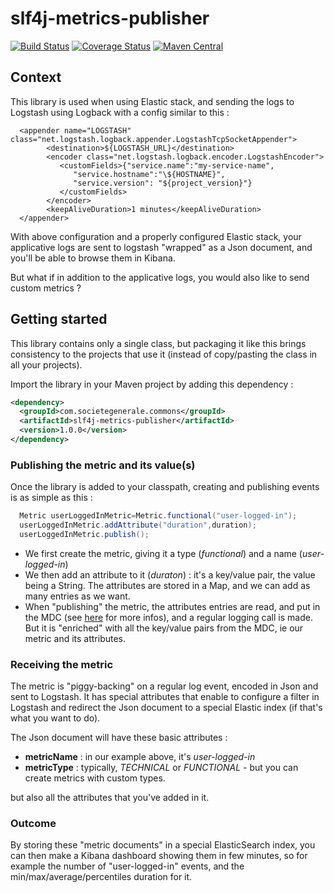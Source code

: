 # slf4j-metrics-publisher

[![Build Status](https://travis-ci.org/societe-generale/slf4j-metrics-publisher.svg?branch=master)](https://travis-ci.org/societe-generale/slf4j-metrics-publisher)
[![Coverage Status](https://coveralls.io/repos/github/societe-generale/slf4j-metrics-publisher/badge.svg?branch=master)](https://coveralls.io/github/societe-generale/slf4j-metrics-publisher?branch=master)
[![Maven Central](https://maven-badges.herokuapp.com/maven-central/com.societegenerale.commons/slf4j-metrics-publisher/badge.svg?style=plastic)](https://maven-badges.herokuapp.com/maven-central/com.societegenerale.commons/slf4j-metrics-publisher)


## Context

This library is used when using Elastic stack, and sending the logs to Logstash using Logback with a config similar to this : 

      <appender name="LOGSTASH" class="net.logstash.logback.appender.LogstashTcpSocketAppender">
            <destination>${LOGSTASH_URL}</destination>
            <encoder class="net.logstash.logback.encoder.LogstashEncoder">
               <customFields>{"service.name":"my-service-name",
                  "service.hostname":"\${HOSTNAME}",
                  "service.version": "${project_version}"}
               </customFields>
            </encoder>
            <keepAliveDuration>1 minutes</keepAliveDuration>
      </appender> 

With above configuration and a properly configured Elastic stack, your applicative logs are sent to logstash "wrapped" as a Json document, and you'll be able to browse them in Kibana.

But what if in addition to the applicative logs, you would also like to send custom metrics ?

## Getting started

This library contains only a single class, but packaging it like this brings consistency to the projects that use it (instead of copy/pasting the class in all your projects).

Import the library in your Maven project by adding this dependency : 

```xml
<dependency>
  <groupId>com.societegenerale.commons</groupId>
  <artifactId>slf4j-metrics-publisher</artifactId>
  <version>1.0.0</version>
</dependency>
```

### Publishing the metric and its value(s)

Once the library is added to your classpath, creating and publishing events is as simple as this : 

``` java
  Metric userLoggedInMetric=Metric.functional("user-logged-in");
  userLoggedInMetric.addAttribute("duration",duration);
  userLoggedInMetric.publish(); 
```

- We first create the metric, giving it a type (_functional_) and a name (_user-logged-in_)
- We then add an attribute to it (_duraton_) : it's a key/value pair, the value being a String. The attributes are stored in a Map, and we can add as many entries as we want.
- When "publishing" the metric, the attributes entries are read, and put in the MDC (see [here](http://logback.qos.ch/manual/mdc.html) for more infos), and a regular logging call is made. But it is "enriched" with all the key/value pairs from the MDC, ie our metric and its attributes.     

### Receiving the metric

The metric is "piggy-backing" on a regular log event, encoded in Json and sent to Logstash. It has special attributes that enable to configure a filter in Logstash and redirect the Json document to a special Elastic index (if that's what you want to do).

The Json document will have these basic attributes : 
- **metricName** : in our example above, it's _user-logged-in_
- **metricType** : typically, _TECHNICAL_ or _FUNCTIONAL_ - but you can create metrics with custom types.    

but also all the attributes that you've added in it. 

### Outcome

By storing these "metric documents" in a special ElasticSearch index, you can then make a Kibana dashboard showing them in few minutes, so for example the number of "user-logged-in" events, and the min/max/average/percentiles duration for it. 

